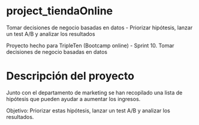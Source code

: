 # project_tiendaOnline
Tomar decisiones de negocio basadas en datos - Priorizar hipótesis, lanzar un test A/B y analizar los resultados

Proyecto hecho para TripleTen (Bootcamp online) - Sprint 10. Tomar decisiones de negocio basadas en datos

# Descripción del proyecto
Junto con el departamento de marketing se han recopilado una lista de hipótesis que pueden ayudar a aumentar los ingresos.

Objetivo: Priorizar estas hipótesis, lanzar un test A/B y analizar los resultados.

